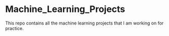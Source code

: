 # Machine_Learning_Projects
This repo contains all the machine learning projects that I am working on for practice.

